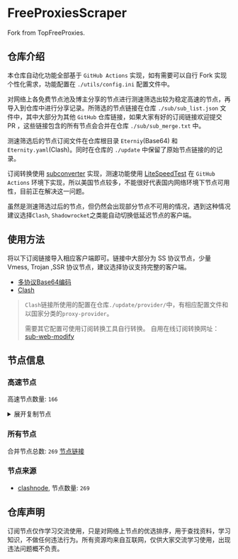 # FreeProxiesScraper

Fork from TopFreeProxies.

## 仓库介绍
本仓库自动化功能全部基于 `GitHub Actions` 实现，如有需要可以自行 Fork 实现个性化需求，功能配置在 `./utils/config.ini` 配置文件中。

对网络上各免费节点池及博主分享的节点进行测速筛选出较为稳定高速的节点，再导入到仓库中进行分享记录。所筛选的节点链接在仓库 `./sub/sub_list.json` 文件中，其中大部分为其他 `GitHub` 仓库链接，如果大家有好的订阅链接欢迎提交 PR ，这些链接包含的所有节点会合并在仓库 `./sub/sub_merge.txt` 中。

测速筛选后的节点订阅文件在仓库根目录 `Eterniy`(Base64) 和 `Eternity.yaml`(Clash)。同时在仓库的 `./update` 中保留了原始节点链接的的记录。

订阅转换使用 [subconverter](https://github.com/tindy2013/subconverter) 实现，测速功能使用 [LiteSpeedTest](https://github.com/xxf098/LiteSpeedTest) 在 `GitHub Actions` 环境下实现，所以美国节点较多，不能很好代表国内网络环境下节点可用性，目前正在解决这一问题。

虽然是测速筛选过后的节点，但仍然会出现部分节点不可用的情况，遇到这种情况建议选择`Clash`, `Shadowrocket`之类能自动切换低延迟节点的客户端。

## 使用方法
将以下订阅链接导入相应客户端即可。链接中大部分为 SS 协议节点，少量 Vmess, Trojan ,SSR 协议节点，建议选择协议支持完整的客户端。

- [多协议Base64编码](https://raw.githubusercontent.com/caijh/FreeProxiesScraper/master/Eternity)
- [Clash](https://raw.githubusercontent.com/caijh/FreeProxiesScraper/master/Eternity.yaml)

>`Clash`链接所使用的配置在仓库`./update/provider/`中，有相应配置文件和以国家分类的`proxy-provider`。
>
>需要其它配置可使用订阅转换工具自行转换。
>自用在线订阅转换网址：[sub-web-modify](https://sub.v1.mk/)

## 节点信息
### 高速节点
高速节点数量: `166`
<details>
  <summary>展开复制节点</summary>

    vmess://eyJ2IjoiMiIsInBzIjoiMDQtMDAwLUpQIiwiYWRkIjoianAtMS5hbmV3c3RhcnQuY3lvdSIsInBvcnQiOiI1MDYxIiwidHlwZSI6Im5vbmUiLCJpZCI6ImYyYTg3OTRlLWYyNDYtMzk0NS04NThiLWI2NGY0ZDkzYTFkOCIsImFpZCI6IjAiLCJuZXQiOiJ3cyIsInBhdGgiOiIvIiwiaG9zdCI6ImpwLTEuYW5ld3N0YXJ0LmN5b3UiLCJ0bHMiOiJ0bHMifQ==
    vmess://eyJ2IjoiMiIsInBzIjoiMDQtMDAzLU5PV0hFUkUiLCJhZGQiOiJ1czYtMS5hbmV3c3RhcnQuY3lvdSIsInBvcnQiOiI1MDYxIiwidHlwZSI6Im5vbmUiLCJpZCI6ImYyYTg3OTRlLWYyNDYtMzk0NS04NThiLWI2NGY0ZDkzYTFkOCIsImFpZCI6IjAiLCJuZXQiOiJ3cyIsInBhdGgiOiIvIiwiaG9zdCI6InVzNi0xLmFuZXdzdGFydC5jeW91IiwidGxzIjoidGxzIn0=
    vmess://eyJ2IjoiMiIsInBzIjoiMDQtMDA0LVJFTEFZIiwiYWRkIjoiczQuZGItbGluazAxLnRvcCIsInBvcnQiOiIyMDk1IiwidHlwZSI6Im5vbmUiLCJpZCI6ImRiNTE5ZGU4LTQ2MTctM2M1ZS04NmI0LWFjZWMyZmZhOTYyZCIsImFpZCI6IjAiLCJuZXQiOiJ3cyIsInBhdGgiOiIvZGFiYWkuaW4xMDQuMTkuMjQwLjI0NiIsImhvc3QiOiJzNC5kYi1saW5rMDEudG9wIiwidGxzIjoiIn0=
    vmess://eyJ2IjoiMiIsInBzIjoiMDQtMDA1LVJFTEFZIiwiYWRkIjoiczIuZGItbGluazAxLnRvcCIsInBvcnQiOiIyMDUyIiwidHlwZSI6Im5vbmUiLCJpZCI6ImRiNTE5ZGU4LTQ2MTctM2M1ZS04NmI0LWFjZWMyZmZhOTYyZCIsImFpZCI6IjAiLCJuZXQiOiJ3cyIsInBhdGgiOiIvZGFiYWkuaW4xMDQuMjAuMTU1LjEzOCIsImhvc3QiOiJzMi5kYi1saW5rMDEudG9wIiwidGxzIjoiIn0=
    vmess://eyJ2IjoiMiIsInBzIjoiMDQtMDA2LVJFTEFZIiwiYWRkIjoiczUuY24tZGIudG9wIiwicG9ydCI6IjIwOTUiLCJ0eXBlIjoibm9uZSIsImlkIjoiZGI1MTlkZTgtNDYxNy0zYzVlLTg2YjQtYWNlYzJmZmE5NjJkIiwiYWlkIjoiMCIsIm5ldCI6IndzIiwicGF0aCI6Ii9kYWJhaS5pbjEwNC4yNS4zOC4yMjAiLCJob3N0IjoiczUuY24tZGIudG9wIiwidGxzIjoiIn0=
    vmess://eyJ2IjoiMiIsInBzIjoiMDQtMDA3LVJFTEFZIiwiYWRkIjoiczQuZGItbGluazAxLnRvcCIsInBvcnQiOiI4ODgwIiwidHlwZSI6Im5vbmUiLCJpZCI6ImRiNTE5ZGU4LTQ2MTctM2M1ZS04NmI0LWFjZWMyZmZhOTYyZCIsImFpZCI6IjAiLCJuZXQiOiJ3cyIsInBhdGgiOiIvZGFiYWkuaW4xMDQuMjAuMTEwLjExOCIsImhvc3QiOiJzNC5kYi1saW5rMDEudG9wIiwidGxzIjoiIn0=
    vmess://eyJ2IjoiMiIsInBzIjoiMDQtMDA4LVJFTEFZIiwiYWRkIjoiczQuZGItbGluazAxLnRvcCIsInBvcnQiOiIyMDg2IiwidHlwZSI6Im5vbmUiLCJpZCI6ImRiNTE5ZGU4LTQ2MTctM2M1ZS04NmI0LWFjZWMyZmZhOTYyZCIsImFpZCI6IjAiLCJuZXQiOiJ3cyIsInBhdGgiOiIvZGFiYWkuaW4xNzIuNjQuMTkuMjA0IiwiaG9zdCI6InM0LmRiLWxpbmswMS50b3AiLCJ0bHMiOiIifQ==
    vmess://eyJ2IjoiMiIsInBzIjoiMDQtMDA5LVJFTEFZIiwiYWRkIjoiczEuZGItbGluazAxLnRvcCIsInBvcnQiOiI4MDgwIiwidHlwZSI6Im5vbmUiLCJpZCI6ImRiNTE5ZGU4LTQ2MTctM2M1ZS04NmI0LWFjZWMyZmZhOTYyZCIsImFpZCI6IjAiLCJuZXQiOiJ3cyIsInBhdGgiOiIvZGFiYWkuaW4xNzIuNjQuNDYuMTEzIiwiaG9zdCI6InMxLmRiLWxpbmswMS50b3AiLCJ0bHMiOiIifQ==
    vmess://eyJ2IjoiMiIsInBzIjoiMDQtMDEwLVJFTEFZIiwiYWRkIjoiczUuY24tZGIudG9wIiwicG9ydCI6IjgwODAiLCJ0eXBlIjoibm9uZSIsImlkIjoiZGI1MTlkZTgtNDYxNy0zYzVlLTg2YjQtYWNlYzJmZmE5NjJkIiwiYWlkIjoiMCIsIm5ldCI6IndzIiwicGF0aCI6Ii9kYWJhaS5pbjE3Mi42Ny4xMjIuMTQ3IiwiaG9zdCI6InM1LmNuLWRiLnRvcCIsInRscyI6IiJ9
    trojan://07532e8d-26c0-364d-bec3-8501276d5067@183.236.51.154:56323?allowInsecure=1&sni=fastly.cdn.steampipe.steamcontent.com#04-110-CN
    trojan://07532e8d-26c0-364d-bec3-8501276d5067@183.236.51.154:56432?allowInsecure=1&sni=steampipe-kr.akamaized.net#04-111-CN
    trojan://07532e8d-26c0-364d-bec3-8501276d5067@112.18.120.18:23452?allowInsecure=1&sni=upos-hz-mirrorakam.akamaized.net#04-112-CN
    trojan://07532e8d-26c0-364d-bec3-8501276d5067@112.18.120.18:23453?allowInsecure=1&sni=cloudsync-prod.s3.amazonaws.com#04-113-CN
    trojan://07532e8d-26c0-364d-bec3-8501276d5067@47.245.40.60:28476?allowInsecure=1&sni=fastly.cdn.steampipe.steamcontent.com#04-114-JP
    trojan://07532e8d-26c0-364d-bec3-8501276d5067@47.245.31.103:28469?allowInsecure=1&sni=edge.steam-dns.top.comcast.net#04-115-JP
    vmess://eyJ2IjoiMiIsInBzIjoiMDQtMTE2LUNOIiwiYWRkIjoiMTIubWFtYW1hamQuc2l0ZSIsInBvcnQiOiIyMzYxMiIsInR5cGUiOiJub25lIiwiaWQiOiI3MTY0ZTljNi03NWM5LTM3ZTYtYmZlYy02NjJiMTQ0ZTA4YTQiLCJhaWQiOiIyIiwibmV0Ijoid3MiLCJwYXRoIjoiLyIsImhvc3QiOiIxMi5tYW1hbWFqZC5zaXRlIiwidGxzIjoiIn0=
    vmess://eyJ2IjoiMiIsInBzIjoiMDQtMTE3LUNOIiwiYWRkIjoiMTcubWFtYW1hamQuc2l0ZSIsInBvcnQiOiIyMzYxNyIsInR5cGUiOiJub25lIiwiaWQiOiI3MTY0ZTljNi03NWM5LTM3ZTYtYmZlYy02NjJiMTQ0ZTA4YTQiLCJhaWQiOiIyIiwibmV0Ijoid3MiLCJwYXRoIjoiLyIsImhvc3QiOiIxNy5tYW1hbWFqZC5zaXRlIiwidGxzIjoiIn0=
    vmess://eyJ2IjoiMiIsInBzIjoiMDQtMTE4LUNOIiwiYWRkIjoiMTEubWFtYW1hamQuc2l0ZSIsInBvcnQiOiIyMzYxMSIsInR5cGUiOiJub25lIiwiaWQiOiI3MTY0ZTljNi03NWM5LTM3ZTYtYmZlYy02NjJiMTQ0ZTA4YTQiLCJhaWQiOiIyIiwibmV0Ijoid3MiLCJwYXRoIjoiLyIsImhvc3QiOiIxMS5tYW1hbWFqZC5zaXRlIiwidGxzIjoiIn0=
    vmess://eyJ2IjoiMiIsInBzIjoiMDQtMTE5LUNOIiwiYWRkIjoiMTkubWFtYW1hamQuc2l0ZSIsInBvcnQiOiIyMzYxOSIsInR5cGUiOiJub25lIiwiaWQiOiI3MTY0ZTljNi03NWM5LTM3ZTYtYmZlYy02NjJiMTQ0ZTA4YTQiLCJhaWQiOiIyIiwibmV0Ijoid3MiLCJwYXRoIjoiLyIsImhvc3QiOiIxOS5tYW1hbWFqZC5zaXRlIiwidGxzIjoiIn0=
    vmess://eyJ2IjoiMiIsInBzIjoiMDQtMTIwLUNOIiwiYWRkIjoiMTYubWFtYW1hamQuc2l0ZSIsInBvcnQiOiIyMzYxNiIsInR5cGUiOiJub25lIiwiaWQiOiI3MTY0ZTljNi03NWM5LTM3ZTYtYmZlYy02NjJiMTQ0ZTA4YTQiLCJhaWQiOiIyIiwibmV0Ijoid3MiLCJwYXRoIjoiLyIsImhvc3QiOiIxNi5tYW1hbWFqZC5zaXRlIiwidGxzIjoiIn0=
    vmess://eyJ2IjoiMiIsInBzIjoiMDQtMTIxLUNOIiwiYWRkIjoiMTgubWFtYW1hamQuc2l0ZSIsInBvcnQiOiIyMzYxOCIsInR5cGUiOiJub25lIiwiaWQiOiI3MTY0ZTljNi03NWM5LTM3ZTYtYmZlYy02NjJiMTQ0ZTA4YTQiLCJhaWQiOiIyIiwibmV0Ijoid3MiLCJwYXRoIjoiLyIsImhvc3QiOiIxOC5tYW1hbWFqZC5zaXRlIiwidGxzIjoiIn0=
    vmess://eyJ2IjoiMiIsInBzIjoiMDQtMTIyLUNOIiwiYWRkIjoiMTUubWFtYW1hamQuc2l0ZSIsInBvcnQiOiIyMzYxNSIsInR5cGUiOiJub25lIiwiaWQiOiI3MTY0ZTljNi03NWM5LTM3ZTYtYmZlYy02NjJiMTQ0ZTA4YTQiLCJhaWQiOiIyIiwibmV0Ijoid3MiLCJwYXRoIjoiLyIsImhvc3QiOiIxNS5tYW1hbWFqZC5zaXRlIiwidGxzIjoiIn0=
    vmess://eyJ2IjoiMiIsInBzIjoiMDQtMTIzLUNOIiwiYWRkIjoiNS5tYW1hbWFqZC5zaXRlIiwicG9ydCI6IjIzNjA1IiwidHlwZSI6Im5vbmUiLCJpZCI6IjcxNjRlOWM2LTc1YzktMzdlNi1iZmVjLTY2MmIxNDRlMDhhNCIsImFpZCI6IjIiLCJuZXQiOiJ3cyIsInBhdGgiOiIvIiwiaG9zdCI6IjUubWFtYW1hamQuc2l0ZSIsInRscyI6IiJ9
    vmess://eyJ2IjoiMiIsInBzIjoiMDQtMTI0LUNOIiwiYWRkIjoiMTMubWFtYW1hamQuc2l0ZSIsInBvcnQiOiIyMzYxMyIsInR5cGUiOiJub25lIiwiaWQiOiI3MTY0ZTljNi03NWM5LTM3ZTYtYmZlYy02NjJiMTQ0ZTA4YTQiLCJhaWQiOiIyIiwibmV0Ijoid3MiLCJwYXRoIjoiLyIsImhvc3QiOiIxMy5tYW1hbWFqZC5zaXRlIiwidGxzIjoiIn0=
    vmess://eyJ2IjoiMiIsInBzIjoiMDQtMTI1LUNOIiwiYWRkIjoiMTQubWFtYW1hamQuc2l0ZSIsInBvcnQiOiIyMzYxNCIsInR5cGUiOiJub25lIiwiaWQiOiI3MTY0ZTljNi03NWM5LTM3ZTYtYmZlYy02NjJiMTQ0ZTA4YTQiLCJhaWQiOiIyIiwibmV0Ijoid3MiLCJwYXRoIjoiLyIsImhvc3QiOiIxNC5tYW1hbWFqZC5zaXRlIiwidGxzIjoiIn0=
    vmess://eyJ2IjoiMiIsInBzIjoiMDUtMTMyLUNOIiwiYWRkIjoidjUuaGVkdWlhbi5saW5rIiwicG9ydCI6IjMwODA1IiwidHlwZSI6Im5vbmUiLCJpZCI6ImNiYjNmODc3LWQxZmItMzQ0Yy04N2E5LWQxNTNiZmZkNTQ4NCIsImFpZCI6IjIiLCJuZXQiOiJ3cyIsInBhdGgiOiIvb29vbyIsImhvc3QiOiJ2NS5oZWR1aWFuLmxpbmsiLCJ0bHMiOiIifQ==
    vmess://eyJ2IjoiMiIsInBzIjoiMDUtMTMzLUNOIiwiYWRkIjoiMTExLjI2LjEwOS43OSIsInBvcnQiOiIzMDgwNyIsInR5cGUiOiJub25lIiwiaWQiOiJjYmIzZjg3Ny1kMWZiLTM0NGMtODdhOS1kMTUzYmZmZDU0ODQiLCJhaWQiOiIyIiwibmV0Ijoid3MiLCJwYXRoIjoiL29vb28iLCJob3N0IjoiIiwidGxzIjoiIn0=
    ss://YWVzLTEyOC1nY206NzYzYmY2MTItNGM2Ni00ZmQ0LWI1NGItNTM0OWJkZWE2YmNh@neweur.upperlay.xyz:634#05-135-CN
    ss://YWVzLTI1Ni1jZmI6ZjhmN2FDemNQS2JzRjhwMw@62.100.205.48:989#05-143-GB
    vmess://eyJ2IjoiMiIsInBzIjoiMDUtMTQ5LUNOIiwiYWRkIjoieGRkLmRhc2h1YWkuY3lvdSIsInBvcnQiOiI0NTA3NyIsInR5cGUiOiJub25lIiwiaWQiOiI0YmMzMmEyNi02NGE2LTQ1OTUtOTM3OS0wODBkMTVkMGIzMWYiLCJhaWQiOiIwIiwibmV0IjoidGNwIiwicGF0aCI6Ii9vb29vIiwiaG9zdCI6InhkZC5kYXNodWFpLmN5b3UiLCJ0bHMiOiIifQ==
    vmess://eyJ2IjoiMiIsInBzIjoiMDUtMTUwLU5PV0hFUkUiLCJhZGQiOiJoYWEuZGFzaHVhaS5jeW91IiwicG9ydCI6IjQ1MDcyIiwidHlwZSI6Im5vbmUiLCJpZCI6IjRiYzMyYTI2LTY0YTYtNDU5NS05Mzc5LTA4MGQxNWQwYjMxZiIsImFpZCI6IjAiLCJuZXQiOiJ0Y3AiLCJwYXRoIjoiL29vb28iLCJob3N0IjoiaGFhLmRhc2h1YWkuY3lvdSIsInRscyI6IiJ9
    vmess://eyJ2IjoiMiIsInBzIjoiMDUtMTUxLU5PV0hFUkUiLCJhZGQiOiJoYWEuZGFzaHVhaS5jeW91IiwicG9ydCI6IjQ1MDU2IiwidHlwZSI6Im5vbmUiLCJpZCI6IjRiYzMyYTI2LTY0YTYtNDU5NS05Mzc5LTA4MGQxNWQwYjMxZiIsImFpZCI6IjAiLCJuZXQiOiJ0Y3AiLCJwYXRoIjoiL29vb28iLCJob3N0IjoiaGFhLmRhc2h1YWkuY3lvdSIsInRscyI6IiJ9
    vmess://eyJ2IjoiMiIsInBzIjoiMDUtMTUyLU5PV0hFUkUiLCJhZGQiOiJoYWEuZGFzaHVhaS5jeW91IiwicG9ydCI6IjQ1MDUyIiwidHlwZSI6Im5vbmUiLCJpZCI6IjRiYzMyYTI2LTY0YTYtNDU5NS05Mzc5LTA4MGQxNWQwYjMxZiIsImFpZCI6IjAiLCJuZXQiOiJ0Y3AiLCJwYXRoIjoiL29vb28iLCJob3N0IjoiaGFhLmRhc2h1YWkuY3lvdSIsInRscyI6IiJ9
    ss://Y2hhY2hhMjAtaWV0Zi1wb2x5MTMwNTpya3FaRXU1eHQzYXlETENjM0JUSU5u@13.251.200.231:8443#05-154-SG
    trojan://5a5d1112-4ae7-431f-bdde-0d008fb473dd@104.21.22.211:443?allowInsecure=1&sni=90.tAIpEI108.dpDnS.orG&ws=1&wspath=%2525252F685uFbiRrgAsHzTP8d#05-155-RELAY
    trojan://cdec9d57-661d-456a-bbf2-b4c38e9c6711@104.21.30.37:443?allowInsecure=1&sni=DDdcVfbGHy7.444682.xyz&ws=1&wspath=%2525252FUgBAUEI9Y18NcpHHrL0VwSolbqFpg#05-156-RELAY
    trojan://fa050497-fc2a-45ee-89c0-96670c4ecb65@104.21.63.135:443?allowInsecure=1&sni=Rrr4.8906004.xYZ&ws=1&wspath=%2525252FDZxb5QZyWgQPuXTwt#05-157-RELAY
    trojan://2f9b71f8-0ff1-4f49-a759-2d300b7c4c09@104.21.46.90:443?allowInsecure=1&sni=IiiIUuUyyYyy.freEvpNaTM.dpdNS.orG&ws=1&wspath=%2525252F9wAaF67mglzN6jop7uR#05-158-RELAY
    trojan://fa050497-fc2a-45ee-89c0-96670c4ecb65@172.67.145.200:443?allowInsecure=1&sni=Rrr4.8906004.xYZ&ws=1&wspath=%2525252FDZxb5QZyWgQPuXTwt#05-159-RELAY
    trojan://512d9674-db12-44ca-a1b5-654244549b65@172.67.188.188:443?allowInsecure=1&sni=XxCdvfgty.444652.xyZ&ws=1&wspath=%2525252FHOi2k5ElZdeML7Ua7dX3JIrYk7zm#05-160-RELAY
    trojan://ffcf7ec1-3e09-4821-b3d9-b426a107b73b@104.21.46.90:443?allowInsecure=1&sni=EER.FreevPnATm.dpdNs.orG&ws=1&wspath=%2525252FXmTzATQPJv9RO3xr1D40NK#05-194-RELAY
    vmess://eyJ2IjoiMiIsInBzIjoiMDctMjA0LUNOIiwiYWRkIjoiMTgzLjIzOC45MC44IiwicG9ydCI6IjQ2OTIwIiwidHlwZSI6Im5vbmUiLCJpZCI6IjQxODA0OGFmLWEyOTMtNGI5OS05YjBjLTk4Y2EzNTgwZGQyNCIsImFpZCI6IjY0IiwibmV0Ijoid3MiLCJwYXRoIjoiLyIsImhvc3QiOiIiLCJ0bHMiOiIifQ==
    vmess://eyJ2IjoiMiIsInBzIjoiMDctMjA1LUNOIiwiYWRkIjoiNDcuMTE2LjE2Ni4xNzgiLCJwb3J0IjoiNTAwMDIiLCJ0eXBlIjoibm9uZSIsImlkIjoiNDE4MDQ4YWYtYTI5My00Yjk5LTliMGMtOThjYTM1ODBkZDI0IiwiYWlkIjoiMCIsIm5ldCI6IndzIiwicGF0aCI6Ii8iLCJob3N0IjoiIiwidGxzIjoiIn0=
    vmess://eyJ2IjoiMiIsInBzIjoiMDctMjA2LUNOIiwiYWRkIjoiNDcuOTIuMTUyLjE2OSIsInBvcnQiOiI1MDAwMiIsInR5cGUiOiJub25lIiwiaWQiOiI0MTgwNDhhZi1hMjkzLTRiOTktOWIwYy05OGNhMzU4MGRkMjQiLCJhaWQiOiIwIiwibmV0Ijoid3MiLCJwYXRoIjoiLyIsImhvc3QiOiIiLCJ0bHMiOiIifQ==
    ss://YWVzLTI1Ni1jZmI6cXdlclJFV1FAQA@185.189.160.98:64759#07-207-TW
    ss://YWVzLTI1Ni1nY206ZHd6MUd0Rjc@120.233.128.98:30015#07-208-CN
    vmess://eyJ2IjoiMiIsInBzIjoiMDctMjA5LUNOIiwiYWRkIjoiMTEyLjEzMi4yMTUuMTIiLCJwb3J0IjoiNTAwMDIiLCJ0eXBlIjoibm9uZSIsImlkIjoiNDE4MDQ4YWYtYTI5My00Yjk5LTliMGMtOThjYTM1ODBkZDI0IiwiYWlkIjoiMCIsIm5ldCI6IndzIiwicGF0aCI6Ii8iLCJob3N0IjoiIiwidGxzIjoiIn0=
    vmess://eyJ2IjoiMiIsInBzIjoiMDctMjEwLUNOIiwiYWRkIjoiMTEyLjEzMi4yMTUuMzQiLCJwb3J0IjoiNTAwMDciLCJ0eXBlIjoibm9uZSIsImlkIjoiNDE4MDQ4YWYtYTI5My00Yjk5LTliMGMtOThjYTM1ODBkZDI0IiwiYWlkIjoiMCIsIm5ldCI6IndzIiwicGF0aCI6Ii8iLCJob3N0IjoiIiwidGxzIjoiIn0=
    vmess://eyJ2IjoiMiIsInBzIjoiMDctMjExLUNOIiwiYWRkIjoiMTgzLjIzNi41MS4zNiIsInBvcnQiOiI1OTAwMyIsInR5cGUiOiJub25lIiwiaWQiOiI0MTgwNDhhZi1hMjkzLTRiOTktOWIwYy05OGNhMzU4MGRkMjQiLCJhaWQiOiIwIiwibmV0Ijoid3MiLCJwYXRoIjoiLyIsImhvc3QiOiIiLCJ0bHMiOiIifQ==
    vmess://eyJ2IjoiMiIsInBzIjoiMDctMjEyLUNOIiwiYWRkIjoiNDcuMTA0LjE4Ni4xMzMiLCJwb3J0IjoiNTAwMDIiLCJ0eXBlIjoibm9uZSIsImlkIjoiNDE4MDQ4YWYtYTI5My00Yjk5LTliMGMtOThjYTM1ODBkZDI0IiwiYWlkIjoiNjQiLCJuZXQiOiJ3cyIsInBhdGgiOiIvIiwiaG9zdCI6IiIsInRscyI6IiJ9
    vmess://eyJ2IjoiMiIsInBzIjoiMDctMjEzLUNOIiwiYWRkIjoiMTIwLjE5OC43MS4yMTYiLCJwb3J0IjoiNDY3NTkiLCJ0eXBlIjoibm9uZSIsImlkIjoiNDE4MDQ4YWYtYTI5My00Yjk5LTliMGMtOThjYTM1ODBkZDI0IiwiYWlkIjoiMCIsIm5ldCI6IndzIiwicGF0aCI6Ii8iLCJob3N0IjoiIiwidGxzIjoiIn0=
    vmess://eyJ2IjoiMiIsInBzIjoiMDctMjE0LUNOIiwiYWRkIjoiMTExLjI2LjEwOS43OSIsInBvcnQiOiIzMDgwOSIsInR5cGUiOiJub25lIiwiaWQiOiJjYmIzZjg3Ny1kMWZiLTM0NGMtODdhOS1kMTUzYmZmZDU0ODQiLCJhaWQiOiIyIiwibmV0Ijoid3MiLCJwYXRoIjoiL29vb28iLCJob3N0IjoiIiwidGxzIjoiIn0=
    ss://YWVzLTI1Ni1nY206ZHd6MUd0Rjc@111.45.33.5:30017#07-215-CN
    vmess://eyJ2IjoiMiIsInBzIjoiMDctMjE2LUhLIiwiYWRkIjoiNDMuMjQ3LjEzNC44NSIsInBvcnQiOiI0NzAxMCIsInR5cGUiOiJub25lIiwiaWQiOiJjYmZmYjgyNS05M2Q1LTRhMTktYWVkMC0wOTM2YTQ4Yzg0ZDMiLCJhaWQiOiIwIiwibmV0Ijoid3MiLCJwYXRoIjoiLyIsImhvc3QiOiIiLCJ0bHMiOiIifQ==
    vmess://eyJ2IjoiMiIsInBzIjoiMDctMjE3LVJFTEFZIiwiYWRkIjoiY2xvdWRnZXRzZXJ2aWNlLm1jbG91ZHNlcnZpY2Uuc2l0ZSIsInBvcnQiOiI0NDMiLCJ0eXBlIjoibm9uZSIsImlkIjoiMmMzMjk1ODUtNjdhOC00OThiLThkMzgtMTc2ZGFjODA2YmM3IiwiYWlkIjoiMCIsIm5ldCI6IndzIiwicGF0aCI6Ii9saW5rd3MiLCJob3N0IjoiY2xvdWRnZXRzZXJ2aWNlLm1jbG91ZHNlcnZpY2Uuc2l0ZSIsInRscyI6InRscyJ9
    trojan://288124da-0d68-42f4-9f48-70dc4dcc55a6@104.21.16.1:443?allowInsecure=1&sni=eEEDFRT567u.890614.XYZ&ws=1&wspath=%2525252FraChT39pjLFYRA5HdHEIupMZeK#07-218-RELAY
    trojan://ea17601d-8ebf-4431-b815-4d644821ca7e@kz.mjt000.com:443?allowInsecure=1#07-219-GB
    ss://YWVzLTI1Ni1jZmI6ZjhmN2FDemNQS2JzRjhwMw@38.165.233.93:989#07-220-PY
    ss://YWVzLTI1Ni1jZmI6ZjhmN2FDemNQS2JzRjhwMw@185.153.197.5:989#07-221-MD
    ss://YWVzLTI1Ni1nY206ZHd6MUd0Rjc@112.54.160.36:30232#07-222-CN
    trojan://ae2c23e8-9204-11ef-b635-f23c9164ca5d@d877855c-sybgg0-t2wu4o-1qct1.cm5.cnkuaishou.com:27233?allowInsecure=1&sni=d877855c-sybgg0-t2wu4o-1qct1.cm5.cnkuaishou.com#07-223-CN
    vmess://eyJ2IjoiMiIsInBzIjoiMDctMjI0LVJFTEFZIiwiYWRkIjoiMTcyLjY3LjIwMC4xMyIsInBvcnQiOiI0NDMiLCJ0eXBlIjoibm9uZSIsImlkIjoiNWY3MjZmZTMtZDgyZS00ZGE1LWE3MTEtOGFmMGNiYjJiNjgyIiwiYWlkIjoiMCIsIm5ldCI6IndzIiwicGF0aCI6Ii9henVtYXNlLnJlbiIsImhvc3QiOiIiLCJ0bHMiOiJ0bHMifQ==
    ss://Y2hhY2hhMjAtaWV0Zi1wb2x5MTMwNTo3OTA1YTMyYi0wMTJjLTQ3MTEtODllMi03M2I2NzEzZWNhNzU@pr.fastsoonlink.com:40030#07-225-CN
    vmess://eyJ2IjoiMiIsInBzIjoiMDctMjI2LUNOIiwiYWRkIjoidjM1LmhlZHVpYW4ubGluayIsInBvcnQiOiIzMDgzNSIsInR5cGUiOiJub25lIiwiaWQiOiJjYmIzZjg3Ny1kMWZiLTM0NGMtODdhOS1kMTUzYmZmZDU0ODQiLCJhaWQiOiIyIiwibmV0Ijoid3MiLCJwYXRoIjoiL29vb28iLCJob3N0IjoidjM1LmhlZHVpYW4ubGluayIsInRscyI6IiJ9
    trojan://0f7070cd-c91d-4532-a51f-56da4f0e94be@172.67.150.132:443?allowInsecure=1&sni=eeddcvfgt6.444682.xyz&ws=1&wspath=%2525252FctHoQlqeZn8pbEUSLppj7jCmY#07-227-RELAY
    trojan://0f7070cd-c91d-4532-a51f-56da4f0e94be@104.21.30.37:443?allowInsecure=1&sni=eeddcvfgt6.444682.xyz&ws=1&wspath=%2525252FctHoQlqeZn8pbEUSLppj7jCmY#07-228-RELAY
    vmess://eyJ2IjoiMiIsInBzIjoiMDctMjI5LVJFTEFZIiwiYWRkIjoiMTcyLjY3LjIxOS4xOTYiLCJwb3J0IjoiODAiLCJ0eXBlIjoibm9uZSIsImlkIjoiZjEwOGUwZTItNWYxMi00MmI2LTllNjctMWIyZjA3M2ZmYjJiIiwiYWlkIjoiMCIsIm5ldCI6IndzIiwicGF0aCI6Ii94UXZMdHhNTXVtOHNES1J3dkZDSnEiLCJob3N0IjoiIiwidGxzIjoiIn0=
    vmess://eyJ2IjoiMiIsInBzIjoiMDctMjMwLUNOIiwiYWRkIjoiMTE3LjEzNS4zMS43NSIsInBvcnQiOiI0NTIzOSIsInR5cGUiOiJub25lIiwiaWQiOiIzYmI3ZTgyNi02YmM4LTQzZWMtYTIyYi1jNjVkOGYzMGM0ZTUiLCJhaWQiOiIwIiwibmV0Ijoid3MiLCJwYXRoIjoiLyIsImhvc3QiOiIiLCJ0bHMiOiIifQ==
    vmess://eyJ2IjoiMiIsInBzIjoiMDctMjMxLUNOIiwiYWRkIjoidjI5LmhlZHVpYW4ubGluayIsInBvcnQiOiIzMDgyOSIsInR5cGUiOiJub25lIiwiaWQiOiJjYmIzZjg3Ny1kMWZiLTM0NGMtODdhOS1kMTUzYmZmZDU0ODQiLCJhaWQiOiIyIiwibmV0Ijoid3MiLCJwYXRoIjoiL29vb28iLCJob3N0IjoidjI5LmhlZHVpYW4ubGluayIsInRscyI6IiJ9
    trojan://a7c9c017-db10-4d15-b01b-0634db498b57@104.21.13.36:443?allowInsecure=1&sni=ERt5.0890604.XyZ&ws=1&wspath=%2525252FOBmXcXufeTh7sLJtI1#07-232-RELAY
    trojan://a7c9c017-db10-4d15-b01b-0634db498b57@172.67.197.165:443?allowInsecure=1&sni=ERt5.0890604.XyZ&ws=1&wspath=%2525252FOBmXcXufeTh7sLJtI1#07-233-RELAY
    trojan://07a3df8f-2a2c-42f8-ad92-65889d90f3bf@104.21.26.17:443?allowInsecure=1&sni=rrrRrRRrT.459.pp.ua&ws=1&wspath=%2525252FznQImc22ijDwVOkZfoq#07-234-RELAY
    vmess://eyJ2IjoiMiIsInBzIjoiMDctMjM1LUNOIiwiYWRkIjoiNTguMTkuMTYuMjQxIiwicG9ydCI6IjQ1NDI0IiwidHlwZSI6Im5vbmUiLCJpZCI6IjNiYjdlODI2LTZiYzgtNDNlYy1hMjJiLWM2NWQ4ZjMwYzRlNSIsImFpZCI6IjAiLCJuZXQiOiJ3cyIsInBhdGgiOiIvIiwiaG9zdCI6IiIsInRscyI6IiJ9
    trojan://6757b7d6-fa32-4708-b5d1-30e3cf928b51@104.21.6.179:443?allowInsecure=1&sni=ZZzzzZZ.890601.XYZ&ws=1&wspath=%2525252Fl96MZ8se5Kl2p8BiMhP42l#07-236-RELAY
    vmess://eyJ2IjoiMiIsInBzIjoiMDctMjM3LUNOIiwiYWRkIjoiMTIwLjIzMi4xNy4xMCIsInBvcnQiOiI0NTI2OSIsInR5cGUiOiJub25lIiwiaWQiOiIzYmI3ZTgyNi02YmM4LTQzZWMtYTIyYi1jNjVkOGYzMGM0ZTUiLCJhaWQiOiIwIiwibmV0Ijoid3MiLCJwYXRoIjoiLyIsImhvc3QiOiIiLCJ0bHMiOiIifQ==
    vmess://eyJ2IjoiMiIsInBzIjoiMDctMjM4LUNOIiwiYWRkIjoidjM2LmhlZHVpYW4ubGluayIsInBvcnQiOiIzMDgzNiIsInR5cGUiOiJub25lIiwiaWQiOiJjYmIzZjg3Ny1kMWZiLTM0NGMtODdhOS1kMTUzYmZmZDU0ODQiLCJhaWQiOiIyIiwibmV0Ijoid3MiLCJwYXRoIjoiL29vb28iLCJob3N0IjoidjM2LmhlZHVpYW4ubGluayIsInRscyI6IiJ9
    vmess://eyJ2IjoiMiIsInBzIjoiMDctMjM5LVJFTEFZIiwiYWRkIjoidGltZS5pcyIsInBvcnQiOiI0NDMiLCJ0eXBlIjoibm9uZSIsImlkIjoiNjZlNWM4ZGQtMzE3Ni00NThlLThmYjAtMWVkOTFkMmY5NjAyIiwiYWlkIjoiMCIsIm5ldCI6IndzIiwicGF0aCI6Ii92bWVzcy1hcmdvP2VkPTI1NjAiLCJob3N0IjoidGltZS5pcyIsInRscyI6InRscyJ9
    ss://YWVzLTI1Ni1jZmI6ZjhmN2FDemNQS2JzRjhwMw@62.100.205.48:989#07-240-GB
    vmess://eyJ2IjoiMiIsInBzIjoiMDctMjQxLUNOIiwiYWRkIjoidjMwLmhlZHVpYW4ubGluayIsInBvcnQiOiIzMDgzMCIsInR5cGUiOiJub25lIiwiaWQiOiJjYmIzZjg3Ny1kMWZiLTM0NGMtODdhOS1kMTUzYmZmZDU0ODQiLCJhaWQiOiIyIiwibmV0Ijoid3MiLCJwYXRoIjoiL29vb28iLCJob3N0IjoidjMwLmhlZHVpYW4ubGluayIsInRscyI6IiJ9
    ss://Y2hhY2hhMjAtaWV0Zi1wb2x5MTMwNTpYaVROVlRCOFJFc1hCMm41RHpMaEZi@77.246.102.112:60117#07-242-NL
    ss://Y2hhY2hhMjAtaWV0Zi1wb2x5MTMwNTpZMWhqaVVtU2d1Y2d6WVlKMFd0cXdX@77.246.102.112:60117#07-243-NL
    ss://YWVzLTI1Ni1jZmI6ZjhmN2FDemNQS2JzRjhwMw@185.231.233.112:989#07-244-PT
    ss://YWVzLTI1Ni1nY206M2VlOTBhYTktODgzMS00ZWEzLTk0MjUtYzM2MTA5MGE5Mzhk@120.198.71.135:46924#07-245-CN
    ss://YWVzLTI1Ni1nY206M2VlOTBhYTktODgzMS00ZWEzLTk0MjUtYzM2MTA5MGE5Mzhk@36.151.194.51:46924#07-246-CN
    ss://YWVzLTI1Ni1jZmI6cXdlclJFV1FAQA@p237.panda004.net:50345#07-248-KR
    ss://YWVzLTI1Ni1jZmI6cXdlclJFV1FAQA@p141.panda001.net:4652#07-249-KR
    ss://YWVzLTI1Ni1jZmI6cXdlclJFV1FAQA@218.237.185.230:4652#07-250-KR
    ss://YWVzLTI1Ni1nY206ZHd6MUd0Rjc@112.54.161.141:20406#07-251-CN
    vmess://eyJ2IjoiMiIsInBzIjoiMDctMjUyLUNOIiwiYWRkIjoiMTExLjI2LjEwOS43OSIsInBvcnQiOiIzMDgyOCIsInR5cGUiOiJub25lIiwiaWQiOiJjYmIzZjg3Ny1kMWZiLTM0NGMtODdhOS1kMTUzYmZmZDU0ODQiLCJhaWQiOiIyIiwibmV0Ijoid3MiLCJwYXRoIjoiL29vb28iLCJob3N0IjoiIiwidGxzIjoiIn0=
    trojan://bcc58e88-e147-11ec-b286-f23c91cfbbc9@83242d49-sy41s0-szh3gf-ggww.cm5.cnkuaishou.com:21233?allowInsecure=1&sni=83242d49-sy41s0-szh3gf-ggww.cm5.cnkuaishou.com#07-253-CN
    trojan://2b1ed981-6547-4094-998b-06a3323d6f6c@120.233.44.201:21181?allowInsecure=1&sni=k31.tudou211.com#07-254-CN
    ss://Y2hhY2hhMjAtaWV0Zi1wb2x5MTMwNTo4NDNlOTliYi03ZDYxLTQxMzMtOWY2MC0yYjQ4ZTQ3ZWIwM2I@gz.pddwdf.store:48973#08-255-CN
    ss://Y2hhY2hhMjAtaWV0Zi1wb2x5MTMwNTo4NDNlOTliYi03ZDYxLTQxMzMtOWY2MC0yYjQ4ZTQ3ZWIwM2I@gz.pddwdf.store:51881#08-256-CN
    ss://Y2hhY2hhMjAtaWV0Zi1wb2x5MTMwNTo4NDNlOTliYi03ZDYxLTQxMzMtOWY2MC0yYjQ4ZTQ3ZWIwM2I@gz.pddwdf.store:36086#08-257-CN
    vmess://eyJ2IjoiMiIsInBzIjoiMDgtMjU5LU5PV0hFUkUiLCJhZGQiOiJoYWEuZGFzaHVhaS5jeW91IiwicG9ydCI6IjQ1MDY0IiwidHlwZSI6Im5vbmUiLCJpZCI6IjdkZjY4OTRkLTU4OTQtNGU4MC1hYmE4LTEzMDgxYmRjYjY2MyIsImFpZCI6IjAiLCJuZXQiOiJ3cyIsInBhdGgiOiIvIiwiaG9zdCI6ImhhYS5kYXNodWFpLmN5b3UiLCJ0bHMiOiIifQ==
    vmess://eyJ2IjoiMiIsInBzIjoiMDgtMjYwLU5PV0hFUkUiLCJhZGQiOiJoYWEuZGFzaHVhaS5jeW91IiwicG9ydCI6IjQ1MDcyIiwidHlwZSI6Im5vbmUiLCJpZCI6IjdkZjY4OTRkLTU4OTQtNGU4MC1hYmE4LTEzMDgxYmRjYjY2MyIsImFpZCI6IjAiLCJuZXQiOiJ3cyIsInBhdGgiOiIvIiwiaG9zdCI6ImhhYS5kYXNodWFpLmN5b3UiLCJ0bHMiOiIifQ==
    ss://Y2hhY2hhMjAtaWV0Zi1wb2x5MTMwNTo4NDNlOTliYi03ZDYxLTQxMzMtOWY2MC0yYjQ4ZTQ3ZWIwM2I@gz.pddwdf.store:22455#08-261-CN
    ss://Y2hhY2hhMjAtaWV0Zi1wb2x5MTMwNTo4NDNlOTliYi03ZDYxLTQxMzMtOWY2MC0yYjQ4ZTQ3ZWIwM2I@gz.pddwdf.store:52461#08-263-CN
    ss://Y2hhY2hhMjAtaWV0Zi1wb2x5MTMwNTo4NDNlOTliYi03ZDYxLTQxMzMtOWY2MC0yYjQ4ZTQ3ZWIwM2I@gz.pddwdf.store:44081#08-264-CN
    vmess://eyJ2IjoiMiIsInBzIjoiMDgtMjY1LU5PV0hFUkUiLCJhZGQiOiJoYWEuZGFzaHVhaS5jeW91IiwicG9ydCI6IjQ1MDYyIiwidHlwZSI6Im5vbmUiLCJpZCI6IjdkZjY4OTRkLTU4OTQtNGU4MC1hYmE4LTEzMDgxYmRjYjY2MyIsImFpZCI6IjAiLCJuZXQiOiJ3cyIsInBhdGgiOiIvIiwiaG9zdCI6ImhhYS5kYXNodWFpLmN5b3UiLCJ0bHMiOiIifQ==
    vmess://eyJ2IjoiMiIsInBzIjoiMDgtMjY2LUNOIiwiYWRkIjoieGRkLmRhc2h1YWkuY3lvdSIsInBvcnQiOiI0NTA2MSIsInR5cGUiOiJub25lIiwiaWQiOiI3ZGY2ODk0ZC01ODk0LTRlODAtYWJhOC0xMzA4MWJkY2I2NjMiLCJhaWQiOiIwIiwibmV0Ijoid3MiLCJwYXRoIjoiLyIsImhvc3QiOiJ4ZGQuZGFzaHVhaS5jeW91IiwidGxzIjoiIn0=
    vmess://eyJ2IjoiMiIsInBzIjoiMDgtMjY3LU5PV0hFUkUiLCJhZGQiOiJoYWEuZGFzaHVhaS5jeW91IiwicG9ydCI6IjQ1MDYwIiwidHlwZSI6Im5vbmUiLCJpZCI6IjdkZjY4OTRkLTU4OTQtNGU4MC1hYmE4LTEzMDgxYmRjYjY2MyIsImFpZCI6IjAiLCJuZXQiOiJ3cyIsInBhdGgiOiIvIiwiaG9zdCI6ImhhYS5kYXNodWFpLmN5b3UiLCJ0bHMiOiIifQ==
    ss://Y2hhY2hhMjAtaWV0Zi1wb2x5MTMwNTo4NDNlOTliYi03ZDYxLTQxMzMtOWY2MC0yYjQ4ZTQ3ZWIwM2I@gz.pddwdf.store:58043#08-272-CN
    ss://Y2hhY2hhMjAtaWV0Zi1wb2x5MTMwNTo4NDNlOTliYi03ZDYxLTQxMzMtOWY2MC0yYjQ4ZTQ3ZWIwM2I@gz.pddwdf.store:20692#08-274-CN
    vmess://eyJ2IjoiMiIsInBzIjoiMDgtMjc1LU5PV0hFUkUiLCJhZGQiOiJoYWEuZGFzaHVhaS5jeW91IiwicG9ydCI6IjQ1MDc2IiwidHlwZSI6Im5vbmUiLCJpZCI6IjdkZjY4OTRkLTU4OTQtNGU4MC1hYmE4LTEzMDgxYmRjYjY2MyIsImFpZCI6IjAiLCJuZXQiOiJ3cyIsInBhdGgiOiIvIiwiaG9zdCI6ImhhYS5kYXNodWFpLmN5b3UiLCJ0bHMiOiIifQ==
    ss://Y2hhY2hhMjAtaWV0Zi1wb2x5MTMwNTo4NDNlOTliYi03ZDYxLTQxMzMtOWY2MC0yYjQ4ZTQ3ZWIwM2I@gz.pddwdf.store:11270#08-277-CN
    vmess://eyJ2IjoiMiIsInBzIjoiMDgtMjc4LU5PV0hFUkUiLCJhZGQiOiJoYWEuZGFzaHVhaS5jeW91IiwicG9ydCI6IjQ1MDc4IiwidHlwZSI6Im5vbmUiLCJpZCI6IjdkZjY4OTRkLTU4OTQtNGU4MC1hYmE4LTEzMDgxYmRjYjY2MyIsImFpZCI6IjAiLCJuZXQiOiJ3cyIsInBhdGgiOiIvIiwiaG9zdCI6ImhhYS5kYXNodWFpLmN5b3UiLCJ0bHMiOiIifQ==
    vmess://eyJ2IjoiMiIsInBzIjoiMDgtMjc5LUNOIiwiYWRkIjoieGRkLmRhc2h1YWkuY3lvdSIsInBvcnQiOiI0NTA3NyIsInR5cGUiOiJub25lIiwiaWQiOiI3ZGY2ODk0ZC01ODk0LTRlODAtYWJhOC0xMzA4MWJkY2I2NjMiLCJhaWQiOiIwIiwibmV0Ijoid3MiLCJwYXRoIjoiLyIsImhvc3QiOiJ4ZGQuZGFzaHVhaS5jeW91IiwidGxzIjoiIn0=
    ss://Y2hhY2hhMjAtaWV0Zi1wb2x5MTMwNTo4NDNlOTliYi03ZDYxLTQxMzMtOWY2MC0yYjQ4ZTQ3ZWIwM2I@gz.pddwdf.store:42980#08-281-CN
    ss://Y2hhY2hhMjAtaWV0Zi1wb2x5MTMwNTo4NDNlOTliYi03ZDYxLTQxMzMtOWY2MC0yYjQ4ZTQ3ZWIwM2I@gz.pddwdf.store:50971#08-282-CN
    ss://Y2hhY2hhMjAtaWV0Zi1wb2x5MTMwNTo4NDNlOTliYi03ZDYxLTQxMzMtOWY2MC0yYjQ4ZTQ3ZWIwM2I@gz.pddwdf.store:18006#08-283-CN
    vmess://eyJ2IjoiMiIsInBzIjoiMDgtMjg0LUNOIiwiYWRkIjoieGRkLmRhc2h1YWkuY3lvdSIsInBvcnQiOiI0NTA1OSIsInR5cGUiOiJub25lIiwiaWQiOiI3ZGY2ODk0ZC01ODk0LTRlODAtYWJhOC0xMzA4MWJkY2I2NjMiLCJhaWQiOiIwIiwibmV0Ijoid3MiLCJwYXRoIjoiLyIsImhvc3QiOiJ4ZGQuZGFzaHVhaS5jeW91IiwidGxzIjoiIn0=
    ss://Y2hhY2hhMjAtaWV0Zi1wb2x5MTMwNTo4NDNlOTliYi03ZDYxLTQxMzMtOWY2MC0yYjQ4ZTQ3ZWIwM2I@gz.pddwdf.store:44105#08-285-CN
    ss://Y2hhY2hhMjAtaWV0Zi1wb2x5MTMwNTo4NDNlOTliYi03ZDYxLTQxMzMtOWY2MC0yYjQ4ZTQ3ZWIwM2I@sh.pddwdf.store:38733#08-287-CN
    ss://Y2hhY2hhMjAtaWV0Zi1wb2x5MTMwNTo4NDNlOTliYi03ZDYxLTQxMzMtOWY2MC0yYjQ4ZTQ3ZWIwM2I@gz.pddwdf.store:50921#08-288-CN
    ss://Y2hhY2hhMjAtaWV0Zi1wb2x5MTMwNTo4NDNlOTliYi03ZDYxLTQxMzMtOWY2MC0yYjQ4ZTQ3ZWIwM2I@gz.pddwdf.store:39367#08-289-CN
    ss://Y2hhY2hhMjAtaWV0Zi1wb2x5MTMwNTo4NDNlOTliYi03ZDYxLTQxMzMtOWY2MC0yYjQ4ZTQ3ZWIwM2I@gz.pddwdf.store:33476#08-292-CN
    ss://Y2hhY2hhMjAtaWV0Zi1wb2x5MTMwNTo4NDNlOTliYi03ZDYxLTQxMzMtOWY2MC0yYjQ4ZTQ3ZWIwM2I@gz.pddwdf.store:11515#08-294-CN
    ss://Y2hhY2hhMjAtaWV0Zi1wb2x5MTMwNTo4NDNlOTliYi03ZDYxLTQxMzMtOWY2MC0yYjQ4ZTQ3ZWIwM2I@gz.pddwdf.store:36137#08-295-CN
    ss://Y2hhY2hhMjAtaWV0Zi1wb2x5MTMwNTo4NDNlOTliYi03ZDYxLTQxMzMtOWY2MC0yYjQ4ZTQ3ZWIwM2I@gz.pddwdf.store:33143#08-298-CN
    ss://Y2hhY2hhMjAtaWV0Zi1wb2x5MTMwNTo4NDNlOTliYi03ZDYxLTQxMzMtOWY2MC0yYjQ4ZTQ3ZWIwM2I@gz.pddwdf.store:43611#08-299-CN
    vmess://eyJ2IjoiMiIsInBzIjoiMDgtMzAwLUNOIiwiYWRkIjoieGRkLmRhc2h1YWkuY3lvdSIsInBvcnQiOiI0NTA3MyIsInR5cGUiOiJub25lIiwiaWQiOiI3ZGY2ODk0ZC01ODk0LTRlODAtYWJhOC0xMzA4MWJkY2I2NjMiLCJhaWQiOiIwIiwibmV0Ijoid3MiLCJwYXRoIjoiLyIsImhvc3QiOiJ4ZGQuZGFzaHVhaS5jeW91IiwidGxzIjoiIn0=
    vmess://eyJ2IjoiMiIsInBzIjoiMDgtMzAxLU5PV0hFUkUiLCJhZGQiOiJoYWEuZGFzaHVhaS5jeW91IiwicG9ydCI6IjQ1MDc0IiwidHlwZSI6Im5vbmUiLCJpZCI6IjdkZjY4OTRkLTU4OTQtNGU4MC1hYmE4LTEzMDgxYmRjYjY2MyIsImFpZCI6IjAiLCJuZXQiOiJ3cyIsInBhdGgiOiIvIiwiaG9zdCI6ImhhYS5kYXNodWFpLmN5b3UiLCJ0bHMiOiIifQ==
    vmess://eyJ2IjoiMiIsInBzIjoiMDgtMzAyLVJVIiwiYWRkIjoiNDUuMTQ3LjIwMS4yMzEiLCJwb3J0IjoiMjMxMDYiLCJ0eXBlIjoibm9uZSIsImlkIjoiZmQ4MGJkYzctYTZhZC00MjcxLTlkMTAtMzNlODIwMmFjNTZkIiwiYWlkIjoiMCIsIm5ldCI6IndzIiwicGF0aCI6Ii8iLCJob3N0IjoiIiwidGxzIjoiIn0=
    ss://Y2hhY2hhMjAtaWV0Zi1wb2x5MTMwNTo4NDNlOTliYi03ZDYxLTQxMzMtOWY2MC0yYjQ4ZTQ3ZWIwM2I@gz.pddwdf.store:49831#08-304-CN
    vmess://eyJ2IjoiMiIsInBzIjoiMDgtMzA1LUNOIiwiYWRkIjoieGRkLmRhc2h1YWkuY3lvdSIsInBvcnQiOiI0NTA3MSIsInR5cGUiOiJub25lIiwiaWQiOiI3ZGY2ODk0ZC01ODk0LTRlODAtYWJhOC0xMzA4MWJkY2I2NjMiLCJhaWQiOiIwIiwibmV0Ijoid3MiLCJwYXRoIjoiLyIsImhvc3QiOiJ4ZGQuZGFzaHVhaS5jeW91IiwidGxzIjoiIn0=
    vmess://eyJ2IjoiMiIsInBzIjoiMDgtMzA2LVJVIiwiYWRkIjoiNDUuMTQ3LjIwMS4yMzEiLCJwb3J0IjoiMjAwNjUiLCJ0eXBlIjoibm9uZSIsImlkIjoiZmQ4MGJkYzctYTZhZC00MjcxLTlkMTAtMzNlODIwMmFjNTZkIiwiYWlkIjoiMCIsIm5ldCI6IndzIiwicGF0aCI6Ii8iLCJob3N0IjoiIiwidGxzIjoiIn0=
    ss://Y2hhY2hhMjAtaWV0Zi1wb2x5MTMwNTo4NDNlOTliYi03ZDYxLTQxMzMtOWY2MC0yYjQ4ZTQ3ZWIwM2I@gz.pddwdf.store:53177#08-307-CN
    ss://Y2hhY2hhMjAtaWV0Zi1wb2x5MTMwNTo4NDNlOTliYi03ZDYxLTQxMzMtOWY2MC0yYjQ4ZTQ3ZWIwM2I@gz.pddwdf.store:42722#08-309-CN
    ss://Y2hhY2hhMjAtaWV0Zi1wb2x5MTMwNTo4NDNlOTliYi03ZDYxLTQxMzMtOWY2MC0yYjQ4ZTQ3ZWIwM2I@gz.pddwdf.store:28485#08-311-CN
    vmess://eyJ2IjoiMiIsInBzIjoiMDgtMzEyLVJVIiwiYWRkIjoiNDUuMTQ3LjIwMS4yMzEiLCJwb3J0IjoiMjAwNjUiLCJ0eXBlIjoibm9uZSIsImlkIjoiZTM5ZmYxNDgtMjU0Zi00YjZlLTg5MzItNzUxYTczOWVjNDM2IiwiYWlkIjoiMCIsIm5ldCI6IndzIiwicGF0aCI6Ii8iLCJob3N0IjoiIiwidGxzIjoiIn0=
    vmess://eyJ2IjoiMiIsInBzIjoiMDgtMzE2LUNOIiwiYWRkIjoieGRkLmRhc2h1YWkuY3lvdSIsInBvcnQiOiI0NTA1MSIsInR5cGUiOiJub25lIiwiaWQiOiI3ZGY2ODk0ZC01ODk0LTRlODAtYWJhOC0xMzA4MWJkY2I2NjMiLCJhaWQiOiIwIiwibmV0Ijoid3MiLCJwYXRoIjoiLyIsImhvc3QiOiJ4ZGQuZGFzaHVhaS5jeW91IiwidGxzIjoiIn0=
    ss://Y2hhY2hhMjAtaWV0Zi1wb2x5MTMwNTo4NDNlOTliYi03ZDYxLTQxMzMtOWY2MC0yYjQ4ZTQ3ZWIwM2I@gz.pddwdf.store:46253#08-321-CN
    ss://Y2hhY2hhMjAtaWV0Zi1wb2x5MTMwNTo4NDNlOTliYi03ZDYxLTQxMzMtOWY2MC0yYjQ4ZTQ3ZWIwM2I@gz.pddwdf.store:25916#08-322-CN
    ss://Y2hhY2hhMjAtaWV0Zi1wb2x5MTMwNTo4NDNlOTliYi03ZDYxLTQxMzMtOWY2MC0yYjQ4ZTQ3ZWIwM2I@gz.pddwdf.store:22327#08-324-CN
    vmess://eyJ2IjoiMiIsInBzIjoiMDgtMzI2LVJVIiwiYWRkIjoiNDUuMTQ3LjIwMS4yMzEiLCJwb3J0IjoiMjMxMDYiLCJ0eXBlIjoibm9uZSIsImlkIjoiNGViOTM4MWYtZWZkNC00MDYzLTkwZjctZTA2ODFhYjExNzcxIiwiYWlkIjoiMCIsIm5ldCI6IndzIiwicGF0aCI6Ii8iLCJob3N0IjoiIiwidGxzIjoiIn0=
    ss://Y2hhY2hhMjAtaWV0Zi1wb2x5MTMwNTo4NDNlOTliYi03ZDYxLTQxMzMtOWY2MC0yYjQ4ZTQ3ZWIwM2I@gz.pddwdf.store:15783#08-328-CN
    vmess://eyJ2IjoiMiIsInBzIjoiMDgtMzI5LU5PV0hFUkUiLCJhZGQiOiJoYWEuZGFzaHVhaS5jeW91IiwicG9ydCI6IjQ1MDU0IiwidHlwZSI6Im5vbmUiLCJpZCI6IjdkZjY4OTRkLTU4OTQtNGU4MC1hYmE4LTEzMDgxYmRjYjY2MyIsImFpZCI6IjAiLCJuZXQiOiJ3cyIsInBhdGgiOiIvIiwiaG9zdCI6ImhhYS5kYXNodWFpLmN5b3UiLCJ0bHMiOiIifQ==
    ss://Y2hhY2hhMjAtaWV0Zi1wb2x5MTMwNTo4NDNlOTliYi03ZDYxLTQxMzMtOWY2MC0yYjQ4ZTQ3ZWIwM2I@gz.pddwdf.store:47431#08-333-CN
    vmess://eyJ2IjoiMiIsInBzIjoiMDgtMzM0LUNOIiwiYWRkIjoieGRkLmRhc2h1YWkuY3lvdSIsInBvcnQiOiI0NTA1NyIsInR5cGUiOiJub25lIiwiaWQiOiI3ZGY2ODk0ZC01ODk0LTRlODAtYWJhOC0xMzA4MWJkY2I2NjMiLCJhaWQiOiIwIiwibmV0Ijoid3MiLCJwYXRoIjoiLyIsImhvc3QiOiJ4ZGQuZGFzaHVhaS5jeW91IiwidGxzIjoiIn0=
    ss://Y2hhY2hhMjAtaWV0Zi1wb2x5MTMwNTo4NDNlOTliYi03ZDYxLTQxMzMtOWY2MC0yYjQ4ZTQ3ZWIwM2I@sh.pddwdf.store:31032#08-335-CN
    vmess://eyJ2IjoiMiIsInBzIjoiMDgtMzM2LUhLIiwiYWRkIjoieGcuZGFzaHVhaS5jeW91IiwicG9ydCI6IjE5OTAxIiwidHlwZSI6Im5vbmUiLCJpZCI6IjdkZjY4OTRkLTU4OTQtNGU4MC1hYmE4LTEzMDgxYmRjYjY2MyIsImFpZCI6IjAiLCJuZXQiOiJ3cyIsInBhdGgiOiIvIiwiaG9zdCI6InhnLmRhc2h1YWkuY3lvdSIsInRscyI6IiJ9
    ss://Y2hhY2hhMjAtaWV0Zi1wb2x5MTMwNTo4NDNlOTliYi03ZDYxLTQxMzMtOWY2MC0yYjQ4ZTQ3ZWIwM2I@sh.pddwdf.store:39707#08-337-CN
    ss://Y2hhY2hhMjAtaWV0Zi1wb2x5MTMwNTo4NDNlOTliYi03ZDYxLTQxMzMtOWY2MC0yYjQ4ZTQ3ZWIwM2I@gz.pddwdf.store:14193#08-338-CN
    vmess://eyJ2IjoiMiIsInBzIjoiMDgtMzQxLU5PV0hFUkUiLCJhZGQiOiJoYWEuZGFzaHVhaS5jeW91IiwicG9ydCI6IjQ1MDY2IiwidHlwZSI6Im5vbmUiLCJpZCI6IjdkZjY4OTRkLTU4OTQtNGU4MC1hYmE4LTEzMDgxYmRjYjY2MyIsImFpZCI6IjAiLCJuZXQiOiJ3cyIsInBhdGgiOiIvIiwiaG9zdCI6ImhhYS5kYXNodWFpLmN5b3UiLCJ0bHMiOiIifQ==
    ss://Y2hhY2hhMjAtaWV0Zi1wb2x5MTMwNTo4NDNlOTliYi03ZDYxLTQxMzMtOWY2MC0yYjQ4ZTQ3ZWIwM2I@gz.pddwdf.store:14941#08-342-CN
    vmess://eyJ2IjoiMiIsInBzIjoiMDgtMzQ0LU5PV0hFUkUiLCJhZGQiOiJoYWEuZGFzaHVhaS5jeW91IiwicG9ydCI6IjQ1MDU4IiwidHlwZSI6Im5vbmUiLCJpZCI6IjdkZjY4OTRkLTU4OTQtNGU4MC1hYmE4LTEzMDgxYmRjYjY2MyIsImFpZCI6IjAiLCJuZXQiOiJ3cyIsInBhdGgiOiIvIiwiaG9zdCI6ImhhYS5kYXNodWFpLmN5b3UiLCJ0bHMiOiIifQ==
    ss://Y2hhY2hhMjAtaWV0Zi1wb2x5MTMwNTo4NDNlOTliYi03ZDYxLTQxMzMtOWY2MC0yYjQ4ZTQ3ZWIwM2I@gz.pddwdf.store:11315#08-345-CN
    vmess://eyJ2IjoiMiIsInBzIjoiMDgtMzQ2LU5PV0hFUkUiLCJhZGQiOiJoYWEuZGFzaHVhaS5jeW91IiwicG9ydCI6IjQ1MDUyIiwidHlwZSI6Im5vbmUiLCJpZCI6IjdkZjY4OTRkLTU4OTQtNGU4MC1hYmE4LTEzMDgxYmRjYjY2MyIsImFpZCI6IjAiLCJuZXQiOiJ3cyIsInBhdGgiOiIvIiwiaG9zdCI6ImhhYS5kYXNodWFpLmN5b3UiLCJ0bHMiOiIifQ==
    vmess://eyJ2IjoiMiIsInBzIjoiMDgtMzQ3LUNOIiwiYWRkIjoieGRkLmRhc2h1YWkuY3lvdSIsInBvcnQiOiI0NTA1MyIsInR5cGUiOiJub25lIiwiaWQiOiI3ZGY2ODk0ZC01ODk0LTRlODAtYWJhOC0xMzA4MWJkY2I2NjMiLCJhaWQiOiIwIiwibmV0Ijoid3MiLCJwYXRoIjoiLyIsImhvc3QiOiJ4ZGQuZGFzaHVhaS5jeW91IiwidGxzIjoiIn0=
    vmess://eyJ2IjoiMiIsInBzIjoiMDgtMzQ4LVJVIiwiYWRkIjoiNDUuMTQ3LjIwMS4yMzEiLCJwb3J0IjoiMjMxMDYiLCJ0eXBlIjoibm9uZSIsImlkIjoiZTM5ZmYxNDgtMjU0Zi00YjZlLTg5MzItNzUxYTczOWVjNDM2IiwiYWlkIjoiMCIsIm5ldCI6IndzIiwicGF0aCI6Ii8iLCJob3N0IjoiIiwidGxzIjoiIn0=
    vmess://eyJ2IjoiMiIsInBzIjoiMDgtMzQ5LUNOIiwiYWRkIjoieGRkLmRhc2h1YWkuY3lvdSIsInBvcnQiOiI0NTA3NSIsInR5cGUiOiJub25lIiwiaWQiOiI3ZGY2ODk0ZC01ODk0LTRlODAtYWJhOC0xMzA4MWJkY2I2NjMiLCJhaWQiOiIwIiwibmV0Ijoid3MiLCJwYXRoIjoiLyIsImhvc3QiOiJ4ZGQuZGFzaHVhaS5jeW91IiwidGxzIjoiIn0=
    vmess://eyJ2IjoiMiIsInBzIjoiMDgtMzUwLUNOIiwiYWRkIjoieGRkLmRhc2h1YWkuY3lvdSIsInBvcnQiOiI0NTA2MyIsInR5cGUiOiJub25lIiwiaWQiOiI3ZGY2ODk0ZC01ODk0LTRlODAtYWJhOC0xMzA4MWJkY2I2NjMiLCJhaWQiOiIwIiwibmV0Ijoid3MiLCJwYXRoIjoiLyIsImhvc3QiOiJ4ZGQuZGFzaHVhaS5jeW91IiwidGxzIjoiIn0=
    ss://Y2hhY2hhMjAtaWV0Zi1wb2x5MTMwNTo4NDNlOTliYi03ZDYxLTQxMzMtOWY2MC0yYjQ4ZTQ3ZWIwM2I@gz.pddwdf.store:14867#08-351-CN
    vmess://eyJ2IjoiMiIsInBzIjoiMDgtMzUyLUNOIiwiYWRkIjoieGRkLmRhc2h1YWkuY3lvdSIsInBvcnQiOiI0NTA2NSIsInR5cGUiOiJub25lIiwiaWQiOiI3ZGY2ODk0ZC01ODk0LTRlODAtYWJhOC0xMzA4MWJkY2I2NjMiLCJhaWQiOiIwIiwibmV0Ijoid3MiLCJwYXRoIjoiLyIsImhvc3QiOiJ4ZGQuZGFzaHVhaS5jeW91IiwidGxzIjoiIn0=
    ss://Y2hhY2hhMjAtaWV0Zi1wb2x5MTMwNTo4NDNlOTliYi03ZDYxLTQxMzMtOWY2MC0yYjQ4ZTQ3ZWIwM2I@gz.pddwdf.store:33227#08-355-CN
    vmess://eyJ2IjoiMiIsInBzIjoiMDgtMzU3LU5PV0hFUkUiLCJhZGQiOiJoYWEuZGFzaHVhaS5jeW91IiwicG9ydCI6IjQ1MDU2IiwidHlwZSI6Im5vbmUiLCJpZCI6IjdkZjY4OTRkLTU4OTQtNGU4MC1hYmE4LTEzMDgxYmRjYjY2MyIsImFpZCI6IjAiLCJuZXQiOiJ3cyIsInBhdGgiOiIvIiwiaG9zdCI6ImhhYS5kYXNodWFpLmN5b3UiLCJ0bHMiOiIifQ==
    vmess://eyJ2IjoiMiIsInBzIjoiMDgtMzU4LVJVIiwiYWRkIjoiNDUuMTQ3LjIwMS4yMzEiLCJwb3J0IjoiMjAwNjUiLCJ0eXBlIjoibm9uZSIsImlkIjoiNGViOTM4MWYtZWZkNC00MDYzLTkwZjctZTA2ODFhYjExNzcxIiwiYWlkIjoiMCIsIm5ldCI6IndzIiwicGF0aCI6Ii8iLCJob3N0IjoiIiwidGxzIjoiIn0=
    ss://Y2hhY2hhMjAtaWV0Zi1wb2x5MTMwNTo4NDNlOTliYi03ZDYxLTQxMzMtOWY2MC0yYjQ4ZTQ3ZWIwM2I@gz.pddwdf.store:39723#08-361-CN
    vmess://eyJ2IjoiMiIsInBzIjoiMDgtMzYyLUNOIiwiYWRkIjoieGRkLmRhc2h1YWkuY3lvdSIsInBvcnQiOiI0NTA1NSIsInR5cGUiOiJub25lIiwiaWQiOiI3ZGY2ODk0ZC01ODk0LTRlODAtYWJhOC0xMzA4MWJkY2I2NjMiLCJhaWQiOiIwIiwibmV0Ijoid3MiLCJwYXRoIjoiLyIsImhvc3QiOiJ4ZGQuZGFzaHVhaS5jeW91IiwidGxzIjoiIn0=
    vmess://eyJ2IjoiMiIsInBzIjoiMDgtMzY2LUNOIiwiYWRkIjoieGRkLmRhc2h1YWkuY3lvdSIsInBvcnQiOiI0NTA2NyIsInR5cGUiOiJub25lIiwiaWQiOiI3ZGY2ODk0ZC01ODk0LTRlODAtYWJhOC0xMzA4MWJkY2I2NjMiLCJhaWQiOiIwIiwibmV0Ijoid3MiLCJwYXRoIjoiLyIsImhvc3QiOiJ4ZGQuZGFzaHVhaS5jeW91IiwidGxzIjoiIn0=
    vmess://eyJ2IjoiMiIsInBzIjoiMTAtNDcwLUNOIiwiYWRkIjoidjkuaGVkdWlhbi5saW5rIiwicG9ydCI6IjMwODA5IiwidHlwZSI6Im5vbmUiLCJpZCI6ImNiYjNmODc3LWQxZmItMzQ0Yy04N2E5LWQxNTNiZmZkNTQ4NCIsImFpZCI6IjIiLCJuZXQiOiJ3cyIsInBhdGgiOiIvb29vbyIsImhvc3QiOiJ2OS5oZWR1aWFuLmxpbmsiLCJ0bHMiOiIifQ==
    vmess://eyJ2IjoiMiIsInBzIjoiMTAtNDcxLVJFTEFZIiwiYWRkIjoibnBtanMuY29tIiwicG9ydCI6IjgwODAiLCJ0eXBlIjoibm9uZSIsImlkIjoiNmNiYzljNzgtMWNiMS01N2Q0LWE5OTktZTJmNGUzNGMxZTAzIiwiYWlkIjoiMCIsIm5ldCI6IndzIiwicGF0aCI6Ii9uYXNuZXQvY2RuIiwiaG9zdCI6Im5wbWpzLmNvbSIsInRscyI6IiJ9
    vmess://eyJ2IjoiMiIsInBzIjoiMTAtNDcyLVJFTEFZIiwiYWRkIjoic3NTU1NELjAwODkwNjA0Llh5eiIsInBvcnQiOiI0NDMiLCJ0eXBlIjoibm9uZSIsImlkIjoiYzc5MTkxNTAtOTQ2ZS00MzgzLWFmNTctNjVkMDFkMTAxZjUxIiwiYWlkIjoiMCIsIm5ldCI6IndzIiwicGF0aCI6Ii85Vm4wTlJJRmphTkl1Uk9EZ0V0dUJnMkZBWUlYIiwiaG9zdCI6InNzU1NTRC4wMDg5MDYwNC5YeXoiLCJ0bHMiOiIifQ==
    trojan://2b1ed981-6547-4094-998b-06a3323d6f6c@120.233.44.201:21179?allowInsecure=1&sni=k30.tudou211.com#14-517-CN
    


</details>

### 所有节点
合并节点总数: `269`
[节点链接](https://raw.githubusercontent.com/caijh/TopFreeProxies/master/sub/sub_merge_base64.txt)

### 节点来源
- [clashnode](https://github.com/imyaoxp/clashnode), 节点数量: `269`


## 仓库声明
订阅节点仅作学习交流使用，只是对网络上节点的优选排序，用于查找资料，学习知识，不做任何违法行为。所有资源均来自互联网，仅供大家交流学习使用，出现违法问题概不负责。

